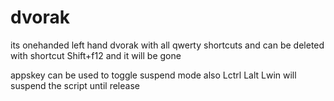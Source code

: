 # dvorak
its onehanded left hand dvorak with all qwerty shortcuts and can be deleted with shortcut Shift+f12 and it will be gone


appskey can be used to toggle suspend mode
also Lctrl Lalt Lwin will suspend the script until release
